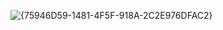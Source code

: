 ![{75946D59-1481-4F5F-918A-2C2E976DFAC2}](https://github.com/user-attachments/assets/8146d0d8-b970-486f-9699-3f050dbef4be)

